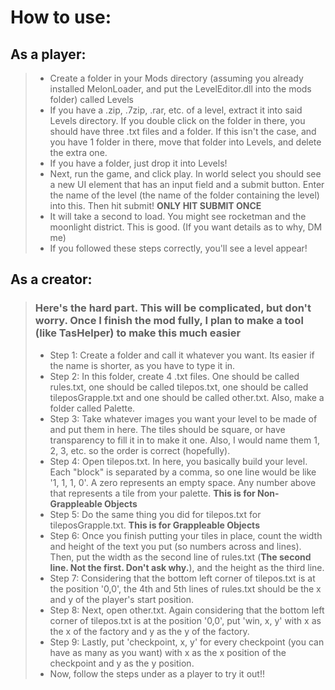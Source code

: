 # How to use:
## As a player:
> - Create a folder in your Mods directory (assuming you already installed MelonLoader, and put the LevelEditor.dll into the mods folder) called Levels
> - If you have a .zip, .7zip, .rar, etc. of a level, extract it into said Levels directory. If you double click on the folder in there, you should have three .txt files and a folder. If this isn't the case, and you have 1 folder in there, move that folder into Levels, and delete the extra one.
> - If you have a folder, just drop it into Levels!
> - Next, run the game, and click play. In world select you should see a new UI element that has an input field and a submit button. Enter the name of the level (the name of the folder containing the level) into this. Then hit submit! **ONLY HIT SUBMIT ONCE**
> - It will take a second to load. You might see rocketman and the moonlight district. This is good. (If you want details as to why, DM me)
> - If you followed these steps correctly, you'll see a level appear!
## As a creator:
> ### Here's the hard part. This will be complicated, but don't worry. Once I finish the mod fully, I plan to make a tool (like TasHelper) to make this much easier
> - Step 1: Create a folder and call it whatever you want. Its easier if the name is shorter, as you have to type it in.
> - Step 2: In this folder, create 4 .txt files. One should be called rules.txt, one should be called tilepos.txt, one should be called tileposGrapple.txt and one should be called other.txt. Also, make a folder called Palette.
> - Step 3: Take whatever images you want your level to be made of and put them in here. The tiles should be square, or have transparency to fill it in to make it one. Also, I would name them 1, 2, 3, etc. so the order is correct (hopefully).
> - Step 4: Open tilepos.txt. In here, you basically build your level. Each "block" is separated by a comma, so one line would be like '1, 1, 1, 0'. A zero represents an empty space. Any number above that represents a tile from your palette. **This is for Non-Grappleable Objects**
> - Step 5: Do the same thing you did for tilepos.txt for tileposGrapple.txt. **This is for Grappleable Objects**
> - Step 6: Once you finish putting your tiles in place, count the width and height of the text you put (so numbers across and lines). Then, put the width as the second line of rules.txt (**The second line. Not the first. Don't ask why.**), and the height as the third line. 
> - Step 7: Considering that the bottom left corner of tilepos.txt is at the position '0,0', the 4th and 5th lines of rules.txt should be the x and y of the player's start position.
> - Step 8: Next, open other.txt. Again considering that the bottom left corner of tilepos.txt is at the position '0,0', put 'win, x, y' with x as the x of the factory and y as the y of the factory.
> - Step 9: Lastly, put 'checkpoint, x, y' for every checkpoint (you can have as many as you want) with x as the x position of the checkpoint and y as the y position.
> - Now, follow the steps under as a player to try it out!!
